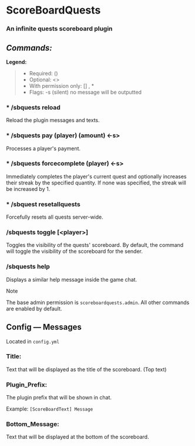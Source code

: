 # ScoreBoardQuests 
### An infinite quests scoreboard plugin

## *Commands:*

**Legend:**
> - Required: ()
> - Optional: <>
> - With permission only: [] , *
> - Flags: -s (silent) no message will be outputted

### * /sbquests reload 
Reload the plugin messages and texts.

### * /sbquests pay (player) (amount) <-s>
Processes a player's payment.

### * /sbquests forcecomplete (player) <quantity> <-s>
Immediately completes the player's current quest and optionally increases their streak by the specified quantity.
If none was specified, the streak will be increased by 1.

### * /sbquest resetallquests
Forcefully resets all quests server-wide.

### /sbquests toggle [\<player>]
Toggles the visibility of the quests' scoreboard.
By default, the command will toggle the visibility of the scoreboard for the sender.

### /sbquests help
Displays a similar help message inside the game chat.

> [!NOTE]
> The base admin permission is `scoreboardquests.admin`.
> All other commands are enabled by default.

## Config — Messages
Located in `config.yml`

### Title:
Text that will be displayed as the title of the scoreboard. (Top text)

### Plugin_Prefix:
The plugin prefix that will be shown in chat.

Example: `[ScoreBoardText] Message`

### Bottom_Message:
Text that will be displayed at the bottom of the scoreboard.